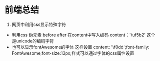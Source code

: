 前端总结
=====
1. 网页中利用css显示特殊字符 
  * 利用css 伪元素 before after 在content中写入编码 content：'\uf5b2' 这个是unicode的编码字符
  * 也可以显示fontAwesome的字体 这样设置 content: '\f0dd';font-family: FontAwesome;font-size:13px;样式可以通过字体的css属性设置
